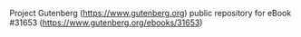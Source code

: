 Project Gutenberg (https://www.gutenberg.org) public repository for eBook #31653 (https://www.gutenberg.org/ebooks/31653)
